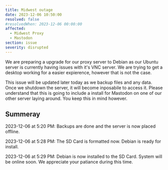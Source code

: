 ```yaml
---
title: Midwest outage
date: 2023-12-06 10:50:00
resolved: false
#resolvedWhen: 2023-12-06 00:00:00
affected:
  - Midwest Proxy
  - Mastodon
section: issue
severity: disrupted
---
```


We are preparing a upgrade for our proxy server to Debian as our Ubuntu server is currently having issues with it's VNC server. We are trying to get a desktop working for a easier expierence, however that is not the case.


This issue will be updated later today as we backup files and any data. Once we shutdown the server, it will become inposabile to access it. Please understand that this is going to include a install for Mastodon on one of our other server laying around. You keep this in mind however.

## Summeray

2023-12-06 at 5:20 PM: Backups are done and the server is now placed offline.

2023-12-06 at 5:28 PM: The SD Card is formatted now. Debian is ready for install.

2023-12-06 at 5:29 PM: Debian is now installed to the SD Card. System will be online soon. We appreciate your patiance during this time.
